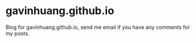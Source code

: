 # gavinhuang.github.io

Blog for gavinhuang.github.io, send me email if you have any comments for my posts.
